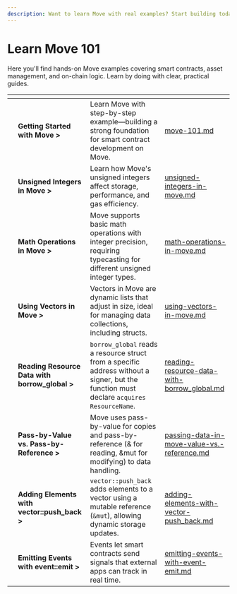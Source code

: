 ```yaml
---
description: Want to learn Move with real examples? Start building today!
---
```


# Learn Move 101

Here you'll find hands-on Move examples covering smart contracts, asset management, and on-chain logic. Learn by doing with clear, practical guides.

<table data-view="cards"><thead><tr><th></th><th></th><th></th><th data-hidden data-card-target data-type="content-ref"></th></tr></thead><tbody><tr><td></td><td><strong>Getting Started with Move ></strong></td><td>Learn Move with step-by-step example—building a strong foundation for smart contract development on Move.</td><td><a href="move-101.md">move-101.md</a></td></tr><tr><td></td><td><strong>Unsigned Integers in Move ></strong></td><td>Learn how Move's unsigned integers affect storage, performance, and gas efficiency.</td><td><a href="unsigned-integers-in-move.md">unsigned-integers-in-move.md</a></td></tr><tr><td></td><td><strong>Math Operations in Move ></strong></td><td>Move supports basic math operations with integer precision, requiring typecasting for different unsigned integer types.</td><td><a href="math-operations-in-move.md">math-operations-in-move.md</a></td></tr><tr><td></td><td><strong>Using Vectors in Move ></strong></td><td>Vectors in Move are dynamic lists that adjust in size, ideal for managing data collections, including structs.</td><td><a href="using-vectors-in-move.md">using-vectors-in-move.md</a></td></tr><tr><td></td><td><strong>Reading Resource Data with borrow_global ></strong></td><td><code>borrow_global</code> reads a resource struct from a specific address without a signer, but the function must declare <code>acquires ResourceName</code>.</td><td><a href="reading-resource-data-with-borrow_global.md">reading-resource-data-with-borrow_global.md</a></td></tr><tr><td></td><td><strong>Pass-by-Value vs. Pass-by-Reference ></strong></td><td>Move uses pass-by-value for copies and pass-by-reference (&#x26; for reading, &#x26;mut for modifying) to data handling.</td><td><a href="passing-data-in-move-value-vs.-reference.md">passing-data-in-move-value-vs.-reference.md</a></td></tr><tr><td></td><td><strong>Adding Elements with vector::push_back ></strong></td><td><code>vector::push_back</code> adds elements to a vector using a mutable reference (<code>&#x26;mut</code>), allowing dynamic storage updates.</td><td><a href="adding-elements-with-vector-push_back.md">adding-elements-with-vector-push_back.md</a></td></tr><tr><td></td><td><strong>Emitting Events with event::emit ></strong></td><td>Events let smart contracts send signals that external apps can track in real time.</td><td><a href="emitting-events-with-event-emit.md">emitting-events-with-event-emit.md</a></td></tr></tbody></table>
